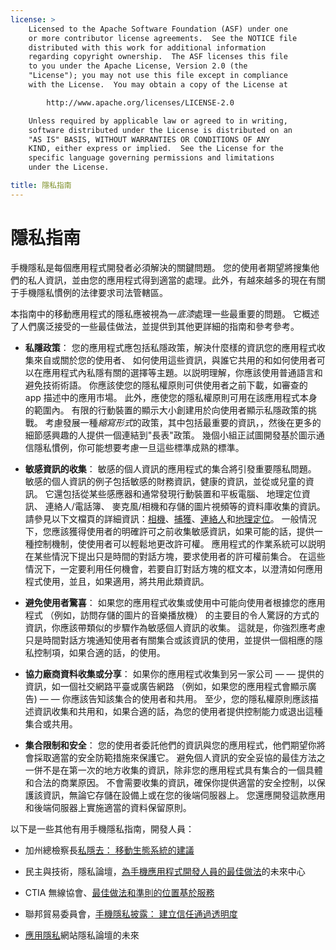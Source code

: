 ```yaml
---
license: >
    Licensed to the Apache Software Foundation (ASF) under one
    or more contributor license agreements.  See the NOTICE file
    distributed with this work for additional information
    regarding copyright ownership.  The ASF licenses this file
    to you under the Apache License, Version 2.0 (the
    "License"); you may not use this file except in compliance
    with the License.  You may obtain a copy of the License at

        http://www.apache.org/licenses/LICENSE-2.0

    Unless required by applicable law or agreed to in writing,
    software distributed under the License is distributed on an
    "AS IS" BASIS, WITHOUT WARRANTIES OR CONDITIONS OF ANY
    KIND, either express or implied.  See the License for the
    specific language governing permissions and limitations
    under the License.

title: 隱私指南
---
```


# 隱私指南

手機隱私是每個應用程式開發者必須解決的關鍵問題。 您的使用者期望將搜集他們的私人資訊，並由您的應用程式得到適當的處理。此外，有越來越多的現在有關于手機隱私慣例的法律要求司法管轄區。

本指南中的移動應用程式的隱私應被視為一*底漆*處理一些最重要的問題。 它概述了人們廣泛接受的一些最佳做法，並提供到其他更詳細的指南和參考參考。

*   **私隱政策**： 您的應用程式應包括私隱政策，解決什麼樣的資訊您的應用程式收集來自或關於您的使用者、 如何使用這些資訊，與誰它共用的和如何使用者可以在應用程式內私隱有關的選擇等主題。以説明理解，你應該使用普通語言和避免技術術語。 你應該使您的隱私權原則可供使用者之前下載，如審查的 app 描述中的應用市場。 此外，應使您的隱私權原則可用在該應用程式本身的範圍內。 有限的行動裝置的顯示大小創建用於向使用者顯示私隱政策的挑戰。 考慮發展一種*縮寫形式*的政策，其中包括最重要的資訊，，然後在更多的細節感興趣的人提供一個連結到"長表"政策。 幾個小組正試圖開發基於圖示通信隱私慣例，你可能想要考慮一旦這些標準成熟的標準。

*   **敏感資訊的收集**： 敏感的個人資訊的應用程式的集合將引發重要隱私問題。 敏感的個人資訊的例子包括敏感的財務資訊，健康的資訊，並從或兒童的資訊。 它還包括從某些感應器和通常發現行動裝置和平板電腦、 地理定位資訊、 連絡人/電話簿、 麥克風/相機和存儲的圖片視頻等的資料庫收集的資訊。 請參見以下文檔頁的詳細資訊：[相機][1]、[捕獲][2]、[連絡人][3]和[地理定位][4]。 一般情況下，您應該獲得使用者的明確許可之前收集敏感資訊，如果可能的話，提供一種控制機制，使使用者可以輕鬆地更改許可權。 應用程式的作業系統可以説明在某些情況下提出只是時間的對話方塊，要求使用者的許可權前集合。 在這些情況下，一定要利用任何機會，若要自訂對話方塊的框文本，以澄清如何應用程式使用，並且，如果適用，將共用此類資訊。

*   **避免使用者驚喜**： 如果您的應用程式收集或使用中可能向使用者根據您的應用程式 （例如，訪問存儲的圖片的音樂播放機） 的主要目的令人驚訝的方式的資訊，你應該帶類似的步驟作為敏感個人資訊的收集。 這就是，你強烈應考慮只是時間對話方塊通知使用者有關集合或該資訊的使用，並提供一個相應的隱私控制項，如果合適的話，的使用。

*   **協力廠商資料收集或分享**： 如果你的應用程式收集到另一家公司 — — 提供的資訊，如一個社交網路平臺或廣告網路 （例如，如果您的應用程式會顯示廣告) — — 你應該告知該集合的使用者和共用。 至少，您的隱私權原則應該描述資訊收集和共用和，如果合適的話，為您的使用者提供控制能力或退出這種集合或共用。

*   **集合限制和安全**： 您的使用者委託他們的資訊與您的應用程式，他們期望你將會採取適當的安全防範措施來保護它。 避免個人資訊的安全妥協的最佳方法之一併不是在第一次的地方收集的資訊，除非您的應用程式具有集合的一個具體和合法的商業原因。 不會需要收集的資訊，確保你提供適當的安全控制，以保護該資訊，無論它存儲在設備上或在您的後端伺服器上。 您還應開發這款應用和後端伺服器上實施適當的資料保留原則。

 [1]: cordova_camera_camera.md.html
 [2]: cordova_media_capture_capture.md.html
 [3]: cordova_contacts_contacts.md.html
 [4]: cordova_geolocation_geolocation.md.html

以下是一些其他有用手機隱私指南，開發人員：

*   加州總檢察長[私隱去： 移動生態系統的建議][5]

*   民主與技術，隱私論壇，[為手機應用程式開發人員的最佳做法][6]的未來中心

*   CTIA 無線協會、[最佳做法和準則的位置基於服務][7]

*   聯邦貿易委員會，[手機隱私披露： 建立信任通過透明度][8]

*   [應用隱私][9]網站隱私論壇的未來

 [5]: http://oag.ca.gov/sites/all/files/pdfs/privacy/privacy_on_the_go.pdf
 [6]: http://www.futureofprivacy.org/wp-content/uploads/Best-Practices-for-Mobile-App-Developers_Final.pdf
 [7]: http://www.ctia.org/business_resources/wic/index.cfm/AID/11300
 [8]: http://www.ftc.gov/os/2013/02/130201mobileprivacyreport.pdf
 [9]: http://www.applicationprivacy.org